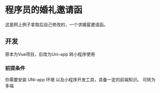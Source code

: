 # 程序员的婚礼邀请函
这是网上例子拿取后自己修改的，一个求婚宴邀请函。
## 开发
原本为Vue项目，后改为Uni-app 转小程序使用
### 前提条件
你需要安装 UNi-app 环境 以及小程序开发工具，具备一定的前端知识。
可转为多端
